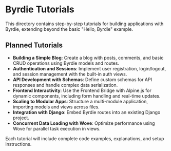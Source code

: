 # Byrdie Tutorials

This directory contains step-by-step tutorials for building applications with Byrdie, extending beyond the basic "Hello, Byrdie" example.

## Planned Tutorials

- **Building a Simple Blog**: Create a blog with posts, comments, and basic CRUD operations using Byrdie models and routes.
- **Authentication and Sessions**: Implement user registration, login/logout, and session management with the built-in auth views.
- **API Development with Schemas**: Define custom schemas for API responses and handle complex data serialization.
- **Frontend Interactivity**: Use the Frontend Bridge with Alpine.js for dynamic components, including form handling and real-time updates.
- **Scaling to Modular Apps**: Structure a multi-module application, importing models and views across files.
- **Integration with Django**: Embed Byrdie routes into an existing Django project.
- **Concurrent Data Loading with Wove**: Optimize performance using Wove for parallel task execution in views.

Each tutorial will include complete code examples, explanations, and setup instructions.

